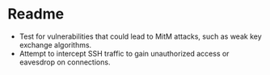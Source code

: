 # Readme

* Test for vulnerabilities that could lead to MitM attacks, such as weak key exchange algorithms.
* Attempt to intercept SSH traffic to gain unauthorized access or eavesdrop on connections.
